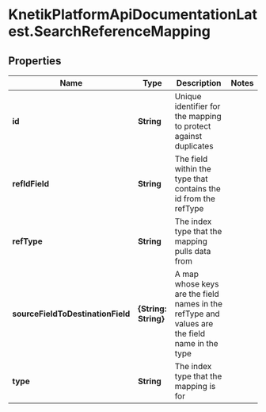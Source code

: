 # KnetikPlatformApiDocumentationLatest.SearchReferenceMapping

## Properties
Name | Type | Description | Notes
------------ | ------------- | ------------- | -------------
**id** | **String** | Unique identifier for the mapping to protect against duplicates | 
**refIdField** | **String** | The field within the type that contains the id from the refType | 
**refType** | **String** | The index type that the mapping pulls data from | 
**sourceFieldToDestinationField** | **{String: String}** | A map whose keys are the field names in the refType and values are the field name in the type | 
**type** | **String** | The index type that the mapping is for | 


